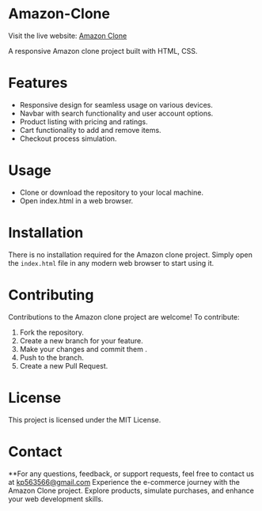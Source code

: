 # Amazon-Clone

 Visit the live website: [Amazon Clone](http://127.0.0.1:5500/index.html) 

 A responsive Amazon clone project built with HTML, CSS. 

# Features 
 + Responsive design for seamless usage on various devices.
 + Navbar with search functionality and user account options.
 + Product listing with pricing and ratings.
 + Cart functionality to add and remove items.
 + Checkout process simulation.

# Usage
 + Clone or download the repository to your local machine.
 + Open index.html in a web browser.

# Installation
 There is no installation required for the Amazon clone project. Simply open the `index.html` file in any modern web browser to start using it.

# Contributing
Contributions to the Amazon clone project are welcome! To contribute:
1. Fork the repository.
2. Create a new branch for your feature.
3. Make your changes and commit them .
4. Push to the branch.
5. Create a new Pull Request.

# License
This project is licensed under the MIT License.

# Contact
**For any questions, feedback, or support requests, feel free to contact us at kp563566@gmail.com
Experience the e-commerce journey with the Amazon Clone project. Explore products, simulate purchases, and enhance your web development skills.
